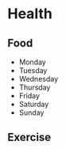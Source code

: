 # Health

## Food

- Monday
- Tuesday 
- Wednesday
- Thursday
- Friday
- Saturday
- Sunday

## Exercise












